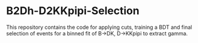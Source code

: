 # B2Dh-D2KKpipi-Selection
This repository contains the code for applying cuts, training a BDT and final selection of events for a binned fit of B->DK, D->KKpipi to extract gamma.
